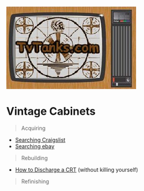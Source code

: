 ![TvTanks.com Logo](/assets/images/tvtanktv.JPG)

# Vintage Cabinets

>Acquiring  
- [Searching Craigslist](https://www.searchcraigslist.net/results?q=antique%20television)  
- [Searching ebay](https://www.ebay.com/sch/i.html?_nkw=antique+television&_sacat=0)  

>Rebuilding  
- [How to Discharge a CRT](https://riddledtv.com/journal/DischargeCRT/) (without killing yourself)  
 
>Refinishing  
